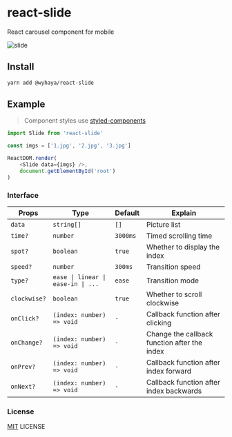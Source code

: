 
# react-slide

React carousel component for mobile

![slide](https://user-images.githubusercontent.com/23690145/50960304-0cc60c80-1500-11e9-8feb-e6961b46e163.gif)


## Install

```bash
yarn add @wyhaya/react-slide
```

## Example

> Component styles use [styled-components](https://github.com/styled-components/styled-components)

```typescript
import Slide from 'react-slide'

const imgs = ['1.jpg', '2.jpg', '3.jpg']

ReactDOM.render(
    <Slide data={imgs} />,
    document.getElementById('root')
)
```

### Interface

| Props        | Type                   | Default   | Explain                                      |
| -------------  | -------------   | -------------  | -------------                                |
| `data`        | `string[] `     | `[]`           | Picture list                                 |
| `time?`        | `number`        | `3000ms`       | Timed scrolling time                         |
| `spot?`        | `boolean`       | `true`         | Whether to display the index                 |
| `speed?`       | `number`        | `300ms`        | Transition speed                             |
| `type?`        | `ease \| linear \| ease-in \| ...` | `ease` | Transition mode               |
| `clockwise?`   | `boolean`       | `true`         | Whether to scroll clockwise                  |
| `onClick?`       | `(index: number) => void` | `-`  | Callback function after clicking             |
| `onChange?`      | `(index: number) => void` | `-`  | Change the callback function after the index |
| `onPrev?`        | `(index: number) => void` | `-`  | Callback function after index forward        |
| `onNext?`        | `(index: number) => void` | `-`  | Callback function after index backwards      |


### License

[MIT](./LICENSE) LICENSE
